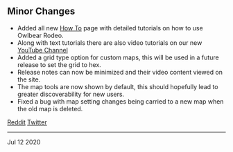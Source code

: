 ## Minor Changes

- Added all new [How To](https://owlbear.rodeo/howTo) page with detailed tutorials on how to use Owlbear Rodeo.
- Along with text tutorials there are also video tutorials on our new [YouTube Channel](https://www.youtube.com/channel/UCePe1wJC53_7fbBbSECG7YQ)
- Added a grid type option for custom maps, this will be used in a future release to set the grid to hex.
- Release notes can now be minimized and their video content viewed on the site.
- The map tools are now shown by default, this should hopefully lead to greater discoverability for new users.
- Fixed a bug with map setting changes being carried to a new map when the old map is deleted.

[Reddit]()
[Twitter]()

---

Jul 12 2020

